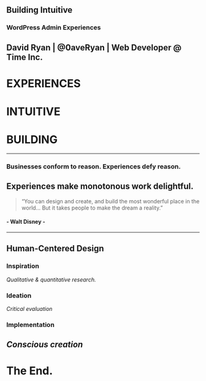 ## Building Intuitive 
### WordPress Admin Experiences

David Ryan | @0aveRyan | Web Developer @ Time Inc.
---
# EXPERIENCES
# INTUITIVE
# BUILDING
---
### Businesses conform to reason. Experiences defy reason.

Experiences make monotonous work delightful.
---
> “You can design and create, 
and build the most wonderful place in the world… 
But it takes people to make the dream a reality.”

#### - Walt Disney -
---
## Human-Centered Design
### Inspiration
*Qualitative & quantitative research.*
### Ideation
*Critical evaluation*
### Implementation
*Conscious creation*
---
# The End.
